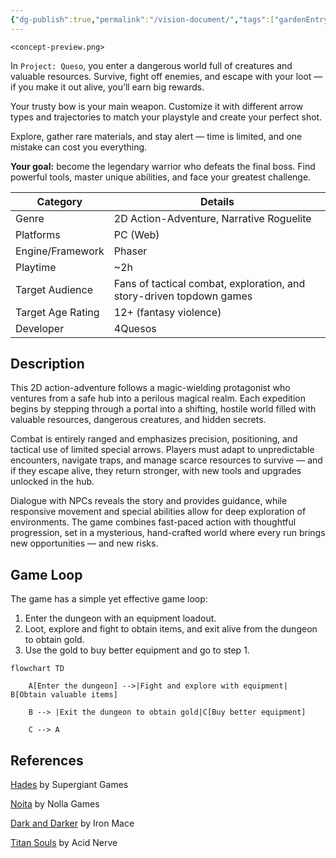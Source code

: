 ```yaml
---
{"dg-publish":true,"permalink":"/vision-document/","tags":["gardenEntry"]}
---
```


`<concept-preview.png>`

In `Project: Queso`, you enter a dangerous world full of creatures and valuable resources. Survive, fight off enemies, and escape with your loot — if you make it out alive, you’ll earn big rewards.

Your trusty bow is your main weapon. Customize it with different arrow types and trajectories to match your playstyle and create your perfect shot.

Explore, gather rare materials, and stay alert — time is limited, and one mistake can cost you everything.

**Your goal:** become the legendary warrior who defeats the final boss. Find powerful tools, master unique abilities, and face your greatest challenge.

| **Category**      | **Details**                                                          |
| ----------------- | -------------------------------------------------------------------- |
| Genre             | 2D Action-Adventure, Narrative Roguelite                             |
| Platforms         | PC (Web)                                                             |
| Engine/Framework  | Phaser                                                               |
| Playtime          | ~2h                                                                  |
| Target Audience   | Fans of tactical combat, exploration, and story-driven topdown games |
| Target Age Rating | 12+ (fantasy violence)                                               |
| Developer         | 4Quesos                                                              |

## Description
This 2D action-adventure follows a magic-wielding protagonist who ventures from a safe hub into a perilous magical realm. Each expedition begins by stepping through a portal into a shifting, hostile world filled with valuable resources, dangerous creatures, and hidden secrets.

Combat is entirely ranged and emphasizes precision, positioning, and tactical use of limited special arrows. Players must adapt to unpredictable encounters, navigate traps, and manage scarce resources to survive — and if they escape alive, they return stronger, with new tools and upgrades unlocked in the hub.

Dialogue with NPCs reveals the story and provides guidance, while responsive movement and special abilities allow for deep exploration of environments. The game combines fast-paced action with thoughtful progression, set in a mysterious, hand-crafted world where every run brings new opportunities — and new risks.


## Game Loop 
The game has a simple yet effective game loop:
1. Enter the dungeon with an equipment loadout.
2. Loot, explore and fight to obtain items, and exit alive from the dungeon to obtain gold.
3. Use the gold to buy better equipment and go to step 1.

``` mermaid
flowchart TD

    A[Enter the dungeon] -->|Fight and explore with equipment| B[Obtain valuable items]

    B --> |Exit the dungeon to obtain gold|C[Buy better equipment]

    C --> A
```



## References

[Hades](https://store.steampowered.com/app/1145360/Hades/) by Supergiant Games

[Noita](https://store.steampowered.com/app/881100/Noita/) by Nolla Games

[Dark and Darker](https://www.darkanddarker.com/) by Iron Mace

[Titan Souls](https://store.steampowered.com/app/297130/Titan_Souls/?l=spanish) by Acid Nerve